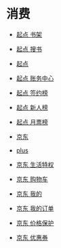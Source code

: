 # 消费

<div id = "首"></div>
<script src = "../js/首.js"></script>

* [起点 书架](https://m.qidian.com/bookshelf/my/)
* [起点 搜书](https://m.qidian.com/soushu/)
* [起点](https://www.qidian.com/)
* [起点 账务中心](https://my.qidian.com/account)
* [起点 签约榜](https://m.qidian.com/rank/sign/)
* [起点 新人榜](https://m.qidian.com/rank/newauthor/)
* [起点 月票榜](https://m.qidian.com/rank/yuepiao/)

* [京东](https://m.jd.com/)
* [plus](https://plus.m.jd.com/index)
* [京东 生活特权](https://plus.m.jd.com/liferight/index)
* [京东 购物车](https://p.m.jd.com/cart/cart.action)
* [京东 我的](https://home.m.jd.com/myJd/newhome.action)
* [京东 我的订单](https://trade.m.jd.com/order/orderlist_jdm.shtml)
* [京东 价格保护](https://msitepp-fm.jd.com/rest/priceprophone/priceProPhoneMenu)
* [京东 优惠券](https://wqs.jd.com/my/coupon/jd.shtml)
